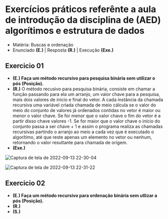# Exercícios práticos referênte a aula de introdução da disciplina de (AED) algorítimos e estrutura de dados

- Matéria: Buscas e ordenação
- Enunciado **(E.)** | Resposta **(R.)** | Execução **(Exe.)**

## Exercicio 01

- **(E.) Faça um método recursivo para pesquisa binária sem utilizar o pós (Posição).**
- **(R.)** O método recusivo para pesquisa binária, consiste em chamar a função passando para ela um arranjo, 
um valor chave para a pesquisa, mais dois valores de inicio e final do vetor. A cada instância da 
chamada recursiva uma variável criada chamada de meio cálcula se o valor do meio do conjunto de valores já ordenados contidas 
no vetor é maior ou menor o valor chave. Se for menor que o valor chave o fim do vetor é a partir disso chave valores -1.
Se for maior que o valor chave o início do conjunto passa a ser chave + 1 e assim o programa realiza as chamadas recursivas partindo o arranjo ao meio a cada vez que é executado o algorítimo, até que reste apenas um elemento no vetor ou nenhum, retornando o valor resultante para chamada de origem.
- **(Exe.)**

![Captura de tela de 2022-09-13 22-30-04](https://user-images.githubusercontent.com/71523671/190038777-23191c3d-669c-4472-8fcc-d77eba0d0cbd.png)

![Captura de tela de 2022-09-13 22-31-22](https://user-images.githubusercontent.com/71523671/190038802-572a42b5-74b1-4fb9-b457-c4ab38e0a847.png)


## Exercicio 02

- **(E.) Faça um método recursivo para ordenação binária sem utlizar a pós (Posição).**
- **(R.)**
- **(S.)**
